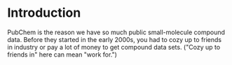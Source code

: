 # Introduction #

PubChem is the reason we have so much public small-molecule compound data. Before they started in the early 2000s, you had to cozy up to friends in industry or pay a lot of money to get compound data sets. ("Cozy up to friends in" here can mean "work for.")